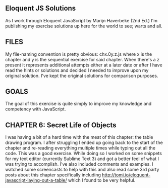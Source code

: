 ## Eloquent JS Solutions

As I work through Eloquent JavaScript by Marijn Haverbeke (2nd Ed.) I'm publishing my exercise solutions up here for the world to see; warts and all. 

## FILES

My file-naming convention is pretty obvious: chx.0y.z.js where x is the chapter and y is the sequential exercise for said chapter. When there's a z present it represents additional attempts either at a later date or after I have read the hints or solutions and decided I needed to improve upon my original solution. I've kept the original solutions for comparison purposes.

## GOALS

The goal of this exercise is quite simply to improve my knowledge and competency with JavaScript. 

## CHAPTER 6: Secret Life of Objects

I was having a bit of a hard time with the meat of this chapter: the table drawing program. I after struggling I ended up going back to the start of the chapter and re-reading everything multiple times while typing out all the code. This was a good exercise. While doing so I worked on some snippets for my text editor (currently Sublime Text 3) and got a better feel of what I was trying to accomplish. I've also included comments and examples. I watched some screencasts to help with this and also read some 3rd party posts about this chapter specifically including http://tomi.io/eloquent-javascript-laying-out-a-table/ which I found to be very helpful. 

